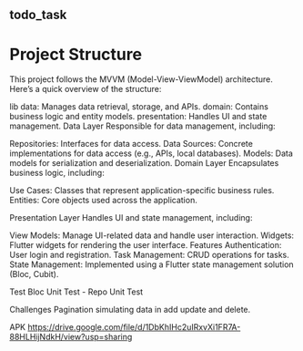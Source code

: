 ## todo_task
# Project Structure
This project follows the MVVM (Model-View-ViewModel) architecture. Here’s a quick overview of the structure:

lib
data: Manages data retrieval, storage, and APIs.
domain: Contains business logic and entity models.
presentation: Handles UI and state management.
Data Layer
Responsible for data management, including:

Repositories: Interfaces for data access.
Data Sources: Concrete implementations for data access (e.g., APIs, local databases).
Models: Data models for serialization and deserialization.
Domain Layer
Encapsulates business logic, including:

Use Cases: Classes that represent application-specific business rules.
Entities: Core objects used across the application.

Presentation Layer
Handles UI and state management, including:

View Models: Manage UI-related data and handle user interaction.
Widgets: Flutter widgets for rendering the user interface.
Features
Authentication: User login and registration.
Task Management: CRUD operations for tasks.
State Management: Implemented using a Flutter state management solution (Bloc, Cubit).

Test
Bloc Unit Test - Repo Unit Test

Challenges
Pagination
simulating data in add update and delete.

APK
https://drive.google.com/file/d/1DbKhIHc2uIRxvXi1FR7A-88HLHijNdkH/view?usp=sharing
